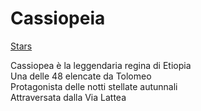 # Cassiopeia  

[Stars](https://lucainzoli.github.io/appunti/Stars/index.html)  

Cassiopea è la leggendaria regina di Etiopia  
Una delle 48 elencate da Tolomeo  
Protagonista delle notti stellate autunnali  
Attraversata dalla Via Lattea  
